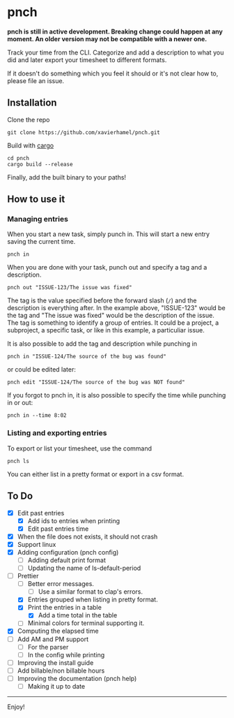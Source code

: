 # pnch
**pnch is still in active development. Breaking change could happen at any moment. An older version
may not be compatible with a newer one.**

Track your time from the CLI. Categorize and add a description to what you did and later export 
your timesheet to different formats.

If it doesn't do something which you feel it should or it's not clear how to, please file an issue.

## Installation
Clone the repo
```
git clone https://github.com/xavierhamel/pnch.git
```

Build with [cargo](https://github.com/rust-lang/cargo)
```
cd pnch
cargo build --release
```

Finally, add the built binary to your paths!

## How to use it
### Managing entries
When you start a new task, simply punch in. This will start a new entry saving the current time.
```
pnch in
```

When you are done with your task, punch out and specify a tag and a description.
```
pnch out "ISSUE-123/The issue was fixed"
```
The tag is the value specified before the forward slash (`/`) and the description is everything
after. In the example above, "ISSUE-123" would be the tag and "The issue was fixed" would be the
description of the issue. The tag is something to identify a group of entries. It could be a 
project, a subproject, a specific task, or like in this example, a particuliar issue.

It is also possible to add the tag and description while punching in
```
pnch in "ISSUE-124/The source of the bug was found"
```

or could be edited later:
```
pnch edit "ISSUE-124/The source of the bug was NOT found"
```

If you forgot to pnch in, it is also possible to specify the time while punching in or out:
```
pnch in --time 8:02
```

### Listing and exporting entries
To export or list your timesheet, use the command
```
pnch ls
```

You can either list in a pretty format or export in a csv format.

## To Do
- [x] Edit past entries
    - [x] Add ids to entries when printing
    - [x] Edit past entries time
- [x] When the file does not exists, it should not crash
- [x] Support linux
- [x] Adding configuration (pnch config)
    - [ ] Adding default print format
    - [ ] Updating the name of ls-default-period
- [ ] Prettier
    - [ ] Better error messages.
        - [ ] Use a similar format to clap's errors.
    - [x] Entries grouped when listing in pretty format.
    - [x] Print the entries in a table
        - [x] Add a time total in the table
    - [ ] Minimal colors for terminal supporting it.
- [x] Computing the elapsed time
- [ ] Add AM and PM support
    - [ ] For the parser
    - [ ] In the config while printing
- [ ] Improving the install guide
- [ ] Add billable/non billable hours
- [ ] Improving the documentation (pnch help)
    - [ ] Making it up to date

---
Enjoy!

